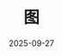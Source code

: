 ---
title: "图"
button: 查看作品
featured_image: "/img/PF.jpg"
type: gallery-masonry
date: 2025-09-27
---